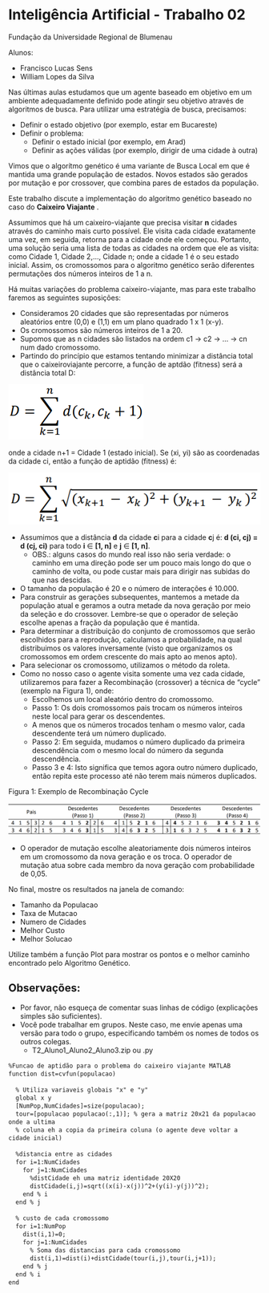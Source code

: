 # Inteligência Artificial - Trabalho 02

Fundação da Universidade Regional de Blumenau

Alunos: 
* Francisco Lucas Sens
* William Lopes da Silva

Nas últimas aulas estudamos que um agente baseado em objetivo em um ambiente adequadamente definido pode atingir seu objetivo através de algoritmos de busca. Para utilizar uma estratégia de busca, precisamos:
* Definir o estado objetivo (por exemplo, estar em Bucareste)
* Definir o problema:
  * Definir o estado inicial (por exemplo, em Arad)
  * Definir as ações válidas (por exemplo, dirigir de uma cidade à outra)
  
Vimos que o algorítmo genético é uma variante de Busca Local em que é mantida uma grande população de estados. Novos estados são gerados por mutação e por crossover, que combina pares de estados da população.

Este trabalho discute a implementação do algoritmo genético baseado no caso do **Caixeiro Viajante** .

Assumimos que há um caixeiro-viajante que precisa visitar **n** cidades através do caminho mais curto possível. Ele visita cada cidade exatamente uma vez, em seguida, retorna para a cidade onde ele começou. Portanto, uma solução seria uma lista de todas as cidades na ordem que ele as visita: como Cidade 1, Cidade 2,..., Cidade n; onde a cidade 1 é o seu estado inicial. Assim, os cromossomos para o algoritmo genético serão diferentes permutações dos números inteiros de 1 a n.

Há muitas variações do problema caixeiro-viajante, mas para este trabalho faremos as seguintes suposições:
* Consideramos 20 cidades que são representadas por números aleatórios entre (0,0) e (1,1) em um plano quadrado 1 x 1 (x-y).
* Os cromossomos são números inteiros de 1 a 20.
* Supomos que as n cidades são listados na ordem c1 → c2 → ... → cn num dado cromossomo.
* Partindo do princípio que estamos tentando minimizar a distância total que o caixeiroviajante percorre, a função de aptdão (fitness) será a distância total D:

![Fórmula 1](assets/formula1.png)

onde a cidade n+1 = Cidade 1 (estado inicial). Se (xi, yi) são as coordenadas da cidade ci, então a função de aptidão (fitness) é:

![Fórmula 2](assets/formula2.png)

* Assumimos que a distância **d** da cidade **c**i para a cidade **c**j é: **d (ci, cj) = d (cj, ci)** para todo **i** ∈ **[1, n]** e **j** ∈ **[1, n]**.
  * OBS.: alguns casos do mundo real isso não seria verdade: o caminho em uma direção pode ser um pouco mais longo do que o caminho de volta, ou pode custar mais para dirigir nas subidas do que nas descidas.
* O tamanho da população é 20 e o número de interações é 10.000.
* Para construir as gerações subsequentes, mantemos a metade da população atual e geramos a outra metade da nova geração por meio da seleção e do crossover. Lembre-se que o operador de seleção escolhe apenas a fração da população que é mantida.
* Para determinar a distribuição do conjunto de cromossomos que serão escolhidos para a reprodução, calculamos a probabilidade, na qual distribuimos os valores inversamente (visto que organizamos os cromossomos em ordem crescente do mais apto ao menos apto).
* Para selecionar os cromossomo, utilizamos o método da roleta.
* Como no nosso caso o agente visita somente uma vez cada cidade, utilizaremos para fazer a Recombinação (crossover) a técnica de “cycle” (exemplo na Figura 1), onde:
  * Escolhemos um local aleatório dentro do cromossomo.
  * Passo 1: Os dois cromossomos pais trocam os números inteiros neste local para gerar os descendentes.
  * A menos que os números trocados tenham o mesmo valor, cada descendente terá um número duplicado.
  * Passo 2: Em seguida, mudamos o número duplicado da primeira descendência com o mesmo local do número da segunda descendência.
  * Passo 3 e 4: Isto significa que temos agora outro número duplicado, então repita este processo até não terem mais números duplicados.
  
Figura 1: Exemplo de Recombinação Cycle

![Tabela de Recombinação Cycle](assets/tabela.png)

  * O operador de mutação escolhe aleatoriamente dois números inteiros em um cromossomo da nova geração e os troca. O operador de mutação atua sobre cada membro da nova geração com probabilidade de 0,05.
  
No final, mostre os resultados na janela de comando:
* Tamanho da Populacao
* Taxa de Mutacao
* Numero de Cidades
* Melhor Custo
* Melhor Solucao

Utilize também a função Plot para mostrar os pontos e o melhor caminho encontrado pelo Algoritmo Genético.

## Observações:
* Por favor, não esqueça de comentar suas linhas de código (explicações simples são suficientes).
* Você pode trabalhar em grupos. Neste caso, me envie apenas uma versão para todo o grupo, especificando também os nomes de todos os outros colegas.
  * T2_Aluno1_Aluno2_Aluno3.zip ou .py

```
%Funcao de aptidão para o problema do caixeiro viajante MATLAB
function dist=cvfun(populacao)

  % Utiliza variaveis globais "x" e "y"
  global x y
  [NumPop,NumCidades]=size(populacao);
  tour=[populacao populacao(:,1)]; % gera a matriz 20x21 da populacao onde a ultima
  % coluna eh a copia da primeira coluna (o agente deve voltar a cidade inicial)

  %distancia entre as cidades
  for i=1:NumCidades
    for j=1:NumCidades
      %distCidade eh uma matriz identidade 20X20
      distCidade(i,j)=sqrt((x(i)-x(j))^2+(y(i)-y(j))^2);
    end % i
  end % j

  % custo de cada cromossomo
  for i=1:NumPop
    dist(i,1)=0;
    for j=1:NumCidades
      % Soma das distancias para cada cromossomo
      dist(i,1)=dist(i)+distCidade(tour(i,j),tour(i,j+1));
    end % j
  end % i
end
```